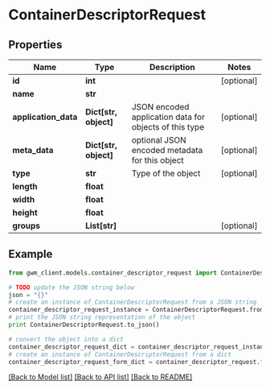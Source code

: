 # ContainerDescriptorRequest


## Properties
Name | Type | Description | Notes
------------ | ------------- | ------------- | -------------
**id** | **int** |  | [optional] 
**name** | **str** |  | 
**application_data** | **Dict[str, object]** | JSON encoded application data for objects of this type | [optional] 
**meta_data** | **Dict[str, object]** | optional JSON encoded metadata for this object | [optional] 
**type** | **str** | Type of the object | [optional] 
**length** | **float** |  | 
**width** | **float** |  | 
**height** | **float** |  | 
**groups** | **List[str]** |  | [optional] 

## Example

```python
from gwm_client.models.container_descriptor_request import ContainerDescriptorRequest

# TODO update the JSON string below
json = "{}"
# create an instance of ContainerDescriptorRequest from a JSON string
container_descriptor_request_instance = ContainerDescriptorRequest.from_json(json)
# print the JSON string representation of the object
print ContainerDescriptorRequest.to_json()

# convert the object into a dict
container_descriptor_request_dict = container_descriptor_request_instance.to_dict()
# create an instance of ContainerDescriptorRequest from a dict
container_descriptor_request_form_dict = container_descriptor_request.from_dict(container_descriptor_request_dict)
```
[[Back to Model list]](../README.md#documentation-for-models) [[Back to API list]](../README.md#documentation-for-api-endpoints) [[Back to README]](../README.md)


